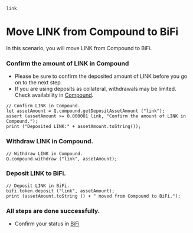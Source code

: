 ```meta-Currency
link
```

# Move LINK from Compound to BiFi

In this scenario, you will move LINK from Compound to BiFi.

### Confirm the amount of LINK in Compound

- Please be sure to confirm the deposited amount of LINK before you go on to the next step.
- If you are using deposits as collateral, withdrawals may be limited. Check availability in [Compound](https://app.compound.finance/).

```output-Dynamic
// Confirm LINK in Compound.
let assetAmount = Q.compound.getDepositAssetAmount ("link");
assert (assetAmount >= 0.000001 link, "Confirm the amount of LINK in Compound.");
print ("Deposited LINK:" + assetAmount.toString());
```

### Withdraw LINK in Compound.

```taster
// Withdraw LINK in Compound.
Q.compound.withdraw ("link", assetAmount);
```

### Deposit LINK to BiFi.

```taster
// Deposit LINK in BiFi.
bifi.token.deposit ("link", assetAmount);
print (assetAmount.toString () + " moved from Compound to BiFi.");
```

### All steps are done successfully.

- Confirm your status in [BiFi](https://app.bifi.finance/lend?chainid=mainnet)
